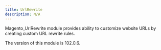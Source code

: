 ```yaml
---
title: UrlRewrite
description: N/A
---
```


Magento_UrlRewrite module provides ability to customize website URLs by creating custom URL rewrite rules.

<InlineAlert slots="text" />
The version of this module is 102.0.6.
